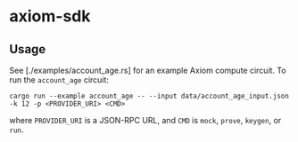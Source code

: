 # axiom-sdk

## Usage

See [./examples/account_age.rs] for an example Axiom compute circuit. To run the `account_age` circuit:

```
cargo run --example account_age -- --input data/account_age_input.json -k 12 -p <PROVIDER_URI> <CMD>
```

where `PROVIDER_URI` is a JSON-RPC URL, and `CMD` is `mock`, `prove`, `keygen`, or `run`.